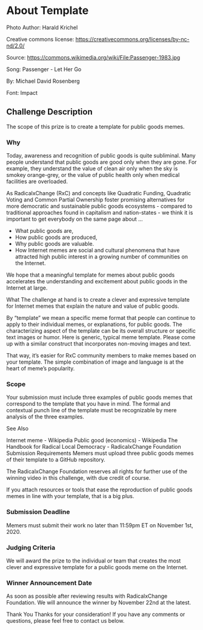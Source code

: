 # About Template

Photo Author:	Harald Krichel

Creative commons license: https://creativecommons.org/licenses/by-nc-nd/2.0/

Source: https://commons.wikimedia.org/wiki/File:Passenger-1983.jpg

Song: Passenger - Let Her Go

By: Michael David Rosenberg

Font: Impact


## Challenge Description
The scope of this prize is to create a template for public goods memes.

### Why
Today, awareness and recognition of public goods is quite subliminal. Many people understand that public goods are good only when they are gone. For example, they understand the value of clean air only when the sky is smokey orange-grey, or the value of public health only when medical facilities are overloaded.

As RadicalxChange (RxC) and concepts like Quadratic Funding, Quadratic Voting and Common Partial Ownership foster promising alternatives for more democratic and sustainable public goods ecosystems - compared to traditional approaches found in capitalism and nation-states - we think it is important to get everybody on the same page about …

* What public goods are,
* How public goods are produced,
* Why public goods are valuable.
* How Internet memes are social and cultural phenomena that have attracted high public interest in a growing number of communities on the Internet.

We hope that a meaningful template for memes about public goods accelerates the understanding and excitement about public goods in the Internet at large.

What The challenge at hand is to create a clever and expressive template for Internet memes that explain the nature and value of public goods.

By “template” we mean a specific meme format that people can continue to apply to their individual memes, or explanations, for public goods. The characterizing aspect of the template can be its overall structure or specific text images or humor. Here is generic, typical meme template. Please come up with a similar construct that incorporates non-moving images and text.

That way, it’s easier for RxC community members to make memes based on your template. The simple combination of image and language is at the heart of meme’s popularity.

### Scope
Your submission must include three examples of public goods memes that correspond to the template that you have in mind. The formal and contextual punch line of the template must be recognizable by mere analysis of the three examples.

See Also

Internet meme - Wikipedia
Public good (economics) - Wikipedia
The Handbook for Radical Local Democracy - RadicalxChange Foundation
Submission Requirements
Memers must upload three public goods memes of their template to a GitHub repository.

The RadicalxChange Foundation reserves all rights for further use of the winning video in this challenge, with due credit of course.

If you attach resources or tools that ease the reproduction of public goods memes in line with your template, that is a big plus.

### Submission Deadline
Memers must submit their work no later than 11:59pm ET on November 1st, 2020.

### Judging Criteria
We will award the prize to the individual or team that creates the most clever and expressive template for a public goods meme on the Internet.

### Winner Announcement Date
As soon as possible after reviewing results with RadicalxChange Foundation. We will announce the winner by November 22nd at the latest.

Thank You
Thanks for your consideration! If you have any comments or questions, please feel free to contact us below.
